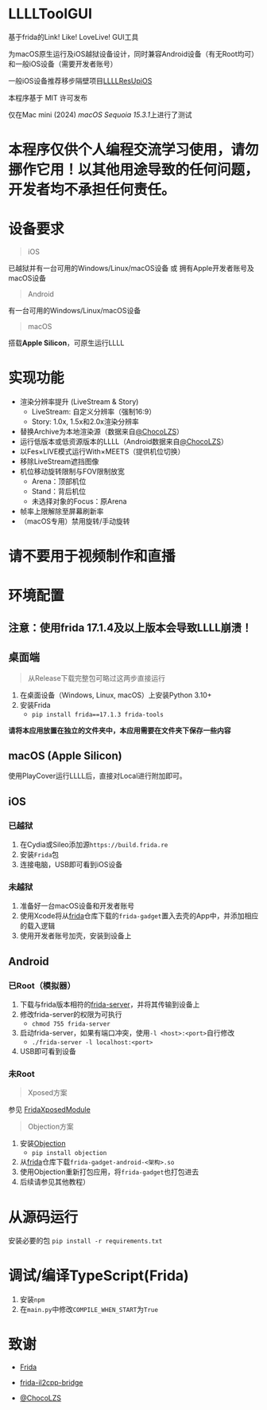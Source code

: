 # LLLLToolGUI
基于frida的Link! Like! LoveLive! GUI工具

为macOS原生运行及iOS越狱设备设计，同时兼容Android设备（有无Root均可）和一般iOS设备（需要开发者账号）

一般iOS设备推荐移步隔壁项目[LLLLResUpiOS](https://github.com/DYY-Studio/LLLLResUpiOS)

本程序基于 MIT 许可发布

仅在Mac mini (2024) *macOS Sequoia 15.3.1*上进行了测试

# 本程序仅供个人编程交流学习使用，请勿挪作它用！以其他用途导致的任何问题，开发者均不承担任何责任。

# 设备要求
> iOS

已越狱并有一台可用的Windows/Linux/macOS设备 或 拥有Apple开发者账号及macOS设备

> Android

有一台可用的Windows/Linux/macOS设备

> macOS

搭载**Apple Silicon**，可原生运行LLLL

# 实现功能
* 渲染分辨率提升 (LiveStream & Story)
  * LiveStream: 自定义分辨率（强制16:9）
  * Story: 1.0x, 1.5x和2.0x渲染分辨率
* 替换Archive为本地渲染源（数据来自[@ChocoLZS](https://github.com/ChocoLZS)）
* 运行低版本或低资源版本的LLLL（Android数据来自[@ChocoLZS](https://github.com/ChocoLZS)）
* 以Fes×LIVE模式运行With×MEETS（提供机位切换）
* 移除LiveStream遮挡图像
* 机位移动旋转限制与FOV限制放宽
  * Arena：顶部机位
  * Stand：背后机位
  * 未选择对象的Focus：原Arena
* 帧率上限解除至屏幕刷新率
* （macOS专用）禁用旋转/手动旋转

# 请不要用于视频制作和直播

# 环境配置
## 注意：使用frida 17.1.4及以上版本会导致LLLL崩溃！
## 桌面端
> 从Release下载完整包可略过这两步直接运行

1. 在桌面设备（Windows, Linux, macOS）上安装Python 3.10+   
2. 安装Frida
   - `pip install frida==17.1.3 frida-tools`

**请将本应用放置在独立的文件夹中，本应用需要在文件夹下保存一些内容**
## macOS (Apple Silicon)
使用PlayCover运行LLLL后，直接对Local进行附加即可。
## iOS
### 已越狱
1. 在Cydia或Sileo添加源`https://build.frida.re`
2. 安装`Frida`包
3. 连接电脑，USB即可看到iOS设备
### 未越狱
1. 准备好一台macOS设备和开发者账号
2. 使用Xcode将从[frida](https://github.com/frida/frida/releases)仓库下载的`frida-gadget`置入去壳的App中，并添加相应的载入逻辑
3. 使用开发者账号加壳，安装到设备上
## Android
### 已Root（模拟器）
1. 下载与frida版本相符的[frida-server](https://github.com/frida/frida/releases)，并将其传输到设备上
2. 修改frida-server的权限为可执行
   - `chmod 755 frida-server`
3. 启动frida-server，如果有端口冲突，使用`-l <host>:<port>`自行修改
   - `./frida-server -l localhost:<port>`
4. USB即可看到设备
### 未Root
> Xposed方案

参见 [FridaXposedModule](https://github.com/WindySha/FridaXposedModule)
> Objection方案

1. 安装[Objection](https://github.com/sensepost/objection)
   - `pip install objection`
2. 从[frida](https://github.com/frida/frida/releases)仓库下载`frida-gadget-android-<架构>.so`
3. 使用Objection重新打包应用，将`frida-gadget`也打包进去
4. 后续请参见其他教程）

# 从源码运行
安装必要的包
`pip install -r requirements.txt`
# 调试/编译TypeScript(Frida)
1. 安装`npm`
2. 在`main.py`中修改`COMPILE_WHEN_START`为`True`
# 致谢
* [Frida](https://frida.re/)
* [frida-il2cpp-bridge](https://github.com/vfsfitvnm/frida-il2cpp-bridge)

* [@ChocoLZS](https://github.com/ChocoLZS)
